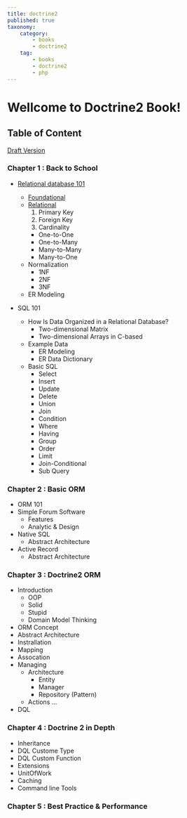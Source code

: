 ```yaml
---
title: doctrine2
published: true
taxonomy:
    category:
        - books
        - doctrine2
    tag:
        - books
        - doctrine2
        - php
---
```


# Wellcome to Doctrine2 Book!

## Table of Content

[Draft Version](/doctrine2/draft)

### Chapter 1 : Back to School

  - [Relational database 101](/doctrine2/chapter-1-back-to-school/relational-database-101)
    - [Foundational](/doctrine2/chapter-1-back-to-school/relational-database-101/foundational)
    - [Relational](/doctrine2/chapter-1-back-to-school/relational-database-101/relational)
      1. Primary Key
      2. Foreign Key
      3. Cardinality
        - One-to-One
        - One-to-Many
        - Many-to-Many
        - Many-to-One
    - Normalization
      - 1NF
      - 2NF
      - 3NF
    - ER Modeling

  - SQL 101
    - How Is Data Organized in a Relational Database?
      - Two-dimensional Matrix
      - Two-dimensional Arrays in C-based
    - Example Data
      - ER Modeling
      - ER Data Dictionary
    - Basic SQL
      - Select
      - Insert
      - Update
      - Delete
      - Union
      - Join
      - Condition
      - Where
      - Having
      - Group
      - Order
      - Limit
      - Join-Conditional
      - Sub Query

### Chapter 2 : Basic ORM
  - ORM 101
  - Simple Forum Software
    - Features
    - Analytic & Design
  - Native SQL
    - Abstract Architecture
  - Active Record
    - Abstract Architecture

### Chapter 3 : Doctrine2 ORM
  - Introduction
    - OOP
    - Solid
    - Stupid
    - Domain Model Thinking
  - ORM Concept
  - Abstract Architecture
  - Instrallation
  - Mapping
  - Assocation
  - Managing
    - Architecture
      - Entity
      - Manager
      - Repository (Pattern)
    - Actions ...
  - DQL

### Chapter 4 : Doctrine 2 in Depth
  - Inheritance
  - DQL Custome Type
  - DQL Custom Function
  - Extensions
  - UnitOfWork
  - Caching
  - Command line Tools
### Chapter 5 : Best Practice & Performance


